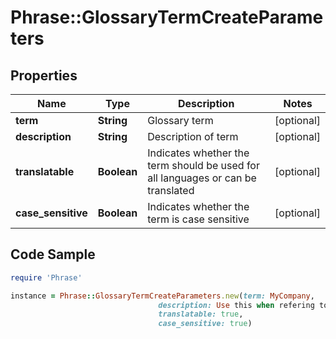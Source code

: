 # Phrase::GlossaryTermCreateParameters

## Properties

Name | Type | Description | Notes
------------ | ------------- | ------------- | -------------
**term** | **String** | Glossary term | [optional] 
**description** | **String** | Description of term | [optional] 
**translatable** | **Boolean** | Indicates whether the term should be used for all languages or can be translated | [optional] 
**case_sensitive** | **Boolean** | Indicates whether the term is case sensitive | [optional] 

## Code Sample

```ruby
require 'Phrase'

instance = Phrase::GlossaryTermCreateParameters.new(term: MyCompany,
                                 description: Use this when refering to our company,
                                 translatable: true,
                                 case_sensitive: true)
```


